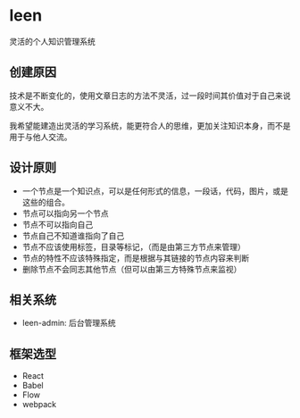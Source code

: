 # leen

  灵活的个人知识管理系统

## 创建原因

  技术是不断变化的，使用文章日志的方法不灵活，过一段时间其价值对于自己来说意义不大。
  
  我希望能建造出灵活的学习系统，能更符合人的思维，更加关注知识本身，而不是用于与他人交流。

## 设计原则

  * 一个节点是一个知识点，可以是任何形式的信息，一段话，代码，图片，或是这些的组合。
  * 节点可以指向另一个节点
  * 节点不可以指向自己
  * 节点自己不知道谁指向了自己
  * 节点不应该使用标签，目录等标记，（而是由第三方节点来管理）
  * 节点的特性不应该特殊指定，而是根据与其链接的节点内容来判断
  * 删除节点不会同志其他节点（但可以由第三方特殊节点来监视）

  
## 相关系统

  * leen-admin: 后台管理系统

## 框架选型

  * React
  * Babel
  * Flow
  * webpack

  